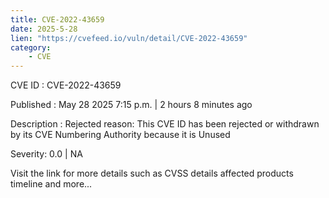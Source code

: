 ```yaml
---
title: CVE-2022-43659
date: 2025-5-28
lien: "https://cvefeed.io/vuln/detail/CVE-2022-43659"
category:
    - CVE
---
```


CVE ID : CVE-2022-43659

Published :  May 28
2025
7:15 p.m. | 2 hours
8 minutes ago

Description : Rejected reason: This CVE ID has been rejected or withdrawn by its CVE Numbering Authority because it is Unused

Severity: 0.0 | NA

Visit the link for more details
such as CVSS details
affected products
timeline
and more...
